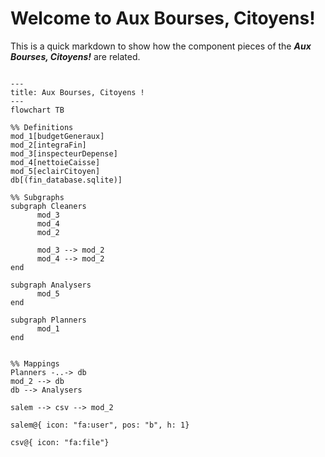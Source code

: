 # Welcome to Aux Bourses, Citoyens! 

This is a quick markdown to show how the component pieces of the _**Aux Bourses, Citoyens!**_ are related.

```mermaid

---
title: Aux Bourses, Citoyens !
---
flowchart TB

%% Definitions
mod_1[budgetGeneraux]
mod_2[integraFin]
mod_3[inspecteurDepense]
mod_4[nettoieCaisse]
mod_5[eclairCitoyen]
db[(fin_database.sqlite)]

%% Subgraphs
subgraph Cleaners
      mod_3
      mod_4
      mod_2

      mod_3 --> mod_2
      mod_4 --> mod_2
end

subgraph Analysers
      mod_5
end

subgraph Planners
      mod_1
end


%% Mappings
Planners -..-> db
mod_2 --> db
db --> Analysers

salem --> csv --> mod_2

salem@{ icon: "fa:user", pos: "b", h: 1}

csv@{ icon: "fa:file"}

```

